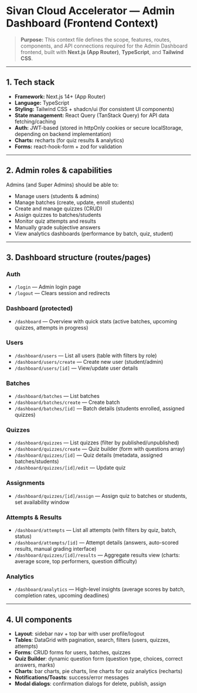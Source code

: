 # Sivan Cloud Accelerator — Admin Dashboard (Frontend Context)

> **Purpose:** This context file defines the scope, features, routes, components, and API connections required for the Admin Dashboard frontend, built with **Next.js (App Router)**, **TypeScript**, and **Tailwind CSS**.

---

## 1. Tech stack

* **Framework:** Next.js 14+ (App Router)
* **Language:** TypeScript
* **Styling:** Tailwind CSS + shadcn/ui (for consistent UI components)
* **State management:** React Query (TanStack Query) for API data fetching/caching
* **Auth:** JWT-based (stored in httpOnly cookies or secure localStorage, depending on backend implementation)
* **Charts:** recharts (for quiz results & analytics)
* **Forms:** react-hook-form + zod for validation

---

## 2. Admin roles & capabilities

Admins (and Super Admins) should be able to:

* Manage users (students & admins)
* Manage batches (create, update, enroll students)
* Create and manage quizzes (CRUD)
* Assign quizzes to batches/students
* Monitor quiz attempts and results
* Manually grade subjective answers
* View analytics dashboards (performance by batch, quiz, student)

---

## 3. Dashboard structure (routes/pages)

### Auth

* `/login` — Admin login page
* `/logout` — Clears session and redirects

### Dashboard (protected)

* `/dashboard` — Overview with quick stats (active batches, upcoming quizzes, attempts in progress)

### Users

* `/dashboard/users` — List all users (table with filters by role)
* `/dashboard/users/create` — Create new user (student/admin)
* `/dashboard/users/[id]` — View/update user details

### Batches

* `/dashboard/batches` — List batches
* `/dashboard/batches/create` — Create batch
* `/dashboard/batches/[id]` — Batch details (students enrolled, assigned quizzes)

### Quizzes

* `/dashboard/quizzes` — List quizzes (filter by published/unpublished)
* `/dashboard/quizzes/create` — Quiz builder (form with questions array)
* `/dashboard/quizzes/[id]` — Quiz details (metadata, assigned batches/students)
* `/dashboard/quizzes/[id]/edit` — Update quiz

### Assignments

* `/dashboard/quizzes/[id]/assign` — Assign quiz to batches or students, set availability window

### Attempts & Results

* `/dashboard/attempts` — List all attempts (with filters by quiz, batch, status)
* `/dashboard/attempts/[id]` — Attempt details (answers, auto-scored results, manual grading interface)
* `/dashboard/quizzes/[id]/results` — Aggregate results view (charts: average score, top performers, question difficulty)

### Analytics

* `/dashboard/analytics` — High-level insights (average scores by batch, completion rates, upcoming deadlines)

---

## 4. UI components

* **Layout**: sidebar nav + top bar with user profile/logout
* **Tables**: DataGrid with pagination, search, filters (users, quizzes, attempts)
* **Forms**: CRUD forms for users, batches, quizzes
* **Quiz Builder**: dynamic question form (question type, choices, correct answers, marks)
* **Charts**: bar charts, pie charts, line charts for quiz analytics (recharts)
* **Notifications/Toasts**: success/error messages
* **Modal dialogs**: confirmation dialogs for delete, publish, assign
